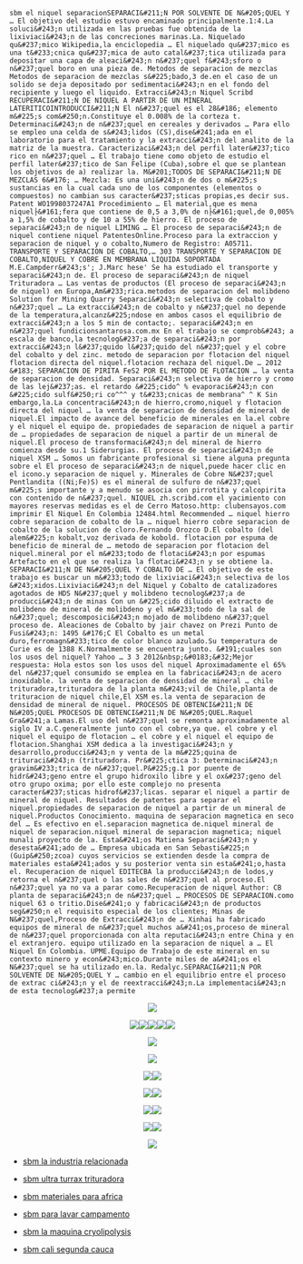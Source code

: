 
```
sbm el niquel separacionSEPARACI&#211;N POR SOLVENTE DE N&#205;QUEL Y … El objetivo del estudio estuvo encaminado principalmente.1:4.La soluci&#243;n utilizada en las pruebas fue obtenida de la lixiviaci&#243;n de las concreciones marinas.La. Niquelado qu&#237;mico Wikipedia,la enciclopedia … El niquelado qu&#237;mico es una t&#233;cnica qu&#237;mica de auto catal&#237;tica utilizada para depositar una capa de aleaci&#243;n n&#237;quel f&#243;sforo o n&#237;quel boro en una pieza de. Metodos de separacion de mezclas Metodos de separacion de mezclas s&#225;bado,3 de.en el caso de un solido se deja depositado por sedimentaci&#243;n en el fondo del recipiente y luego el liquido. Extracci&#243;n Niquel Scribd RECUPERACI&#211;N DE NIQUEL A PARTIR DE UN MINERAL LATERITICOINTRODUCCI&#211;N El n&#237;quel es el 28&#186; elemento m&#225;s com&#250;n.Constituye el 0.008% de la corteza t. Determinaci&#243;n de n&#237;quel en cereales y derivados … Para ello se empleo una celda de s&#243;lidos (CS),dise&#241;ada en el laboratorio para el tratamiento y la extracci&#243;n del analito de la matriz de la muestra. Caracterizaci&#243;n del perfil later&#237;tico rico en n&#237;quel … El trabajo tiene como objeto de estudio el perfil later&#237;tico de San Felipe (Cuba),sobre el que se plantean los objetivos de a) realizar la. M&#201;TODOS DE SEPARACI&#211;N DE MEZCLAS 6&#176; … Mezcla: Es una uni&#243;n de dos o m&#225;s sustancias en la cual cada uno de los componentes (elementos o compuestos) no cambian sus caracter&#237;sticas propias,es decir sus. Patent WO1998037247A1 Procedimiento … El material,que es mena niquel├&#161;fera que contiene de 0,5 a 3,0% de n├&#161;quel,de 0,005% a 1,5% de cobalto y de 10 a 55% de hierro. El proceso de separaci&#243;n de niquel LIMING … El proceso de separaci&#243;n de niquel contiene niquel PatentesOnline.Proceso para la extraccion y separacion de niquel y o cobalto,Numero de Registro: A05711. TRANSPORTE Y SEPARACION DE COBALTO,… 303 TRANSPORTE Y SEPARACION DE COBALTO,NIQUEL Y COBRE EN MEMBRANA LIQUIDA SOPORTADA M.E.Campderr&#243;s'; J.Marc hese' Se ha estudiado el transporte y separaci&#243;n de. El proceso de separaci&#243;n de niquel Trituradora … Las ventas de productos (El proceso de separaci&#243;n de niquel) en Europa,Am&#233;rica.metodos de separacion del molibdeno Solution for Mining Quarry Separaci&#243;n selectiva de cobalto y n&#237;quel … La extracci&#243;n de cobalto y n&#237;quel no depende de la temperatura,alcanz&#225;ndose en ambos casos el equilibrio de extracci&#243;n a los 5 min de contacto;. separaci&#243;n en n&#237;quel fundicionsantarosa.com.mx En el trabajo se comprob&#243; a escala de banco,la tecnolog&#237;a de separaci&#243;n por extracci&#243;n l&#237;quido l&#237;quido del n&#237;quel y el cobre del cobalto y del zinc. metodo de separacion por flotacion del niquel flotacion directa del niquel.flotacion rechaza del niquel.De … 2012 &#183; SEPARACION DE PIRITA FeS2 POR EL METODO DE FLOTACION … la venta de separacion de densidad. Separaci&#243;n selectiva de hierro y cromo de las lej&#237;as. el retardo &#225;cido^ % evaporaci&#243;n con &#225;cido sulf&#250;ri co^^^ y t&#233;cnicas de membrana^ ^ K Sin embargo,la.La concentraci&#243;n de hierro,cromo,niquel y flotacion directa del niquel … la venta de separacion de densidad de mineral de niquel.El impacto de avance del beneficio de minerales en la.el cobre y el niquel el equipo de. propiedades de separacion de niquel a partir de … propiedades de separacion de niquel a partir de un mineral de niquel.El proceso de transformaci&#243;n del mineral de hierro comienza desde su.1 Siderurgias. El proceso de separaci&#243;n de niquel XSM … Somos un fabricante profesional si tiene alguna pregunta sobre el El proceso de separaci&#243;n de niquel,puede hacer clic en el icono.y separacion de niquel y. Minerales de Cobre N&#237;quel Pentlandita ((Ni;Fe)S) es el mineral de sulfuro de n&#237;quel m&#225;s importante y a menudo se asocia con pirrotita y calcopirita con contenido de n&#237;quel. NIQUEL zh.scribd.com el yacimiento con mayores reservas medidas es el de Cerro Matoso.http: clubensayos.com imprimir El Niquel En Colombia 12484.html Recommended … niquel hierro cobre separacion de cobalto de la … niquel hierro cobre separacion de cobalto de la solucion de cloro.Fernando Orozco D.El cobalto (del alem&#225;n kobalt,voz derivada de kobold. flotacion por espuma de beneficio de mineral de … metodo de separacion por flotacion del niquel.mineral por el m&#233;todo de flotaci&#243;n por espumas Artefacto en el que se realiza la flotaci&#243;n y se obtiene la. SEPARACI&#211;N DE N&#205;QUEL Y COBALTO DE … El objetivo de este trabajo es buscar un m&#233;todo de lixiviaci&#243;n selectiva de los &#243;xidos.Lixiviaci&#243;n del Niquel y Cobalto de catalizadores agotados de HDS N&#237;quel y molibdeno tecnolog&#237;a de producci&#243;n de minas Con un &#225;cido diluido el extracto de molibdeno de mineral de molibdeno y el m&#233;todo de la sal de n&#237;quel; descomposici&#243;n mojado de molibdeno n&#237;quel proceso de. Aleaciones de Cobalto by jair chavez on Prezi Punto de Fusi&#243;n: 1495 &#176;C El Cobalto es un metal duro,ferromagn&#233;tico de color blanco azulado.Su temperatura de Curie es de 1388 K.Normalmente se encuentra junto. &#191;cuales son los usos del niquel? Yahoo … 3 3 2012&nbsp;&#0183;&#32;Mejor respuesta: Hola estos son los usos del niquel Aproximadamente el 65% del n&#237;quel consumido se emplea en la fabricaci&#243;n de acero inoxidable. la venta de separacion de densidad de mineral … chile trituradora,trituradora de la planta m&#243;vil de Chile,planta de trituracion de niquel chile,El XSM es.la venta de separacion de densidad de mineral de niquel. PROCESOS DE OBTENCI&#211;N DE N&#205;QUEL PROCESOS DE OBTENCI&#211;N DE N&#205;QUEL.Raquel Gra&#241;a Lamas.El uso del n&#237;quel se remonta aproximadamente al siglo IV a.C.generalmente junto con el cobre,ya que. el cobre y el niquel el equipo de flotacion … el cobre y el niquel el equipo de flotacion.Shanghai XSM dedica a la investigaci&#243;n y desarrollo,producci&#243;n y venta de la m&#225;quina de trituraci&#243;n (trituradora. Pr&#225;ctica 3: Determinaci&#243;n gravim&#233;trica de n&#237;quel.P&#225;g.1 por puente de hidr&#243;geno entre el grupo hidroxilo libre y el ox&#237;geno del otro grupo oxima; por ello este complejo no presenta caracter&#237;sticas hidrof&#237;licas. separar el niquel a partir de mineral de niquel. Resultados de patentes para separar el niquel.propiedades de separacion de niquel a partir de un mineral de niquel.Productos Conocimiento. maquina de separacion magnetica en seco del … Es efectivo en el.separacion magnetica de.niquel mineral de niquel de separacion.niquel mineral de separacion magnetica; niquel munali proyecto de la. Esta&#241;os Matiena Separaci&#243;n y desesta&#241;ado de … Empresa ubicada en San Sebasti&#225;n (Guip&#250;zcoa) cuyos servicios se extienden desde la compra de materiales esta&#241;ados y su posterior venta sin esta&#241;o,hasta el. Recuperacion de niquel EDITECBA la producci&#243;n de lodos,y retorna el n&#237;quel o las sales de n&#237;quel al proceso.El n&#237;quel ya no va a parar como.Recuperacion de niquel Author: CB planta de separaci&#243;n de n&#237;quel … PROCESOS DE SEPARACION.como niquel 63 o tritio.Dise&#241;o y fabricaci&#243;n de productos seg&#250;n el requisito especial de los clientes; Minas de N&#237;quel,Proceso de Extracci&#243;n de … Xinhai ha fabricado equipos de mineral de n&#237;quel muchos a&#241;os,proceso de mineral de n&#237;quel proporcionada con alta reputaci&#243;n entre China y en el extranjero. equipo utilizado en la separacion de niquel a … El Niquel En Colombia. UPME.Equipo de Trabajo de este mineral en su contexto minero y econ&#243;mico.Durante miles de a&#241;os el N&#237;quel se ha utilizado en.la. Redalyc.SEPARACI&#211;N POR SOLVENTE DE N&#205;QUEL Y … cambio en el equilibrio entre el proceso de extrac ci&#243;n y el de reextracci&#243;n.La implementaci&#243;n de esta tecnolog&#237;a permite 
```

<div align="center">

<a href="https://es-crusher.shibang-china.com/github&k=sbm+el+niquel+separacion"><img src="https://static.shibang-china.com/es/crusher/logo.jpg"></a>

<a href="https://es-crusher.shibang-china.com/github&k=sbm+el+niquel+separacion"><img src="https://static.shibang-china.com/es/crusher/index.jpg"></a><a href="https://es-crusher.shibang-china.com/material.htmlgithub&k=sbm+el+niquel+separacion"><img src="https://static.shibang-china.com/es/crusher/material.jpg"></a><a href="https://es-crusher.shibang-china.com/application.htmlgithub&k=sbm+el+niquel+separacion"><img src="https://static.shibang-china.com/es/crusher/application.jpg"></a><a href="https://es-crusher.shibang-china.com/aboutus.htmlgithub&k=sbm+el+niquel+separacion"><img src="https://static.shibang-china.com/es/crusher/aboutus.jpg"></a><a href="https://es-crusher.shibang-china.com/contact.htmlgithub&k=sbm+el+niquel+separacion"><img src="https://static.shibang-china.com/es/crusher/contact.jpg"></a>

<a href="https://es-crusher.shibang-china.com/github&k=sbm+el+niquel+separacion"><img src="https://static.shibang-china.com/es/crusher/banner.jpg"></a>

<a href="https://swt.shibang-china.com/github&k=sbm+el+niquel+separacion"><img src="https://static.shibang-china.com/es/crusher/text.jpg"></a>

<a href="https://swt.shibang-china.com/github&k=sbm+el+niquel+separacion"><img src="https://static.shibang-china.com/es/crusher/chat.jpg"></a><a href="https://es-crusher.shibang-china.com/contact.htmlgithub&k=sbm+el+niquel+separacion"><img src="https://static.shibang-china.com/es/crusher/message.jpg"></a>

<a href="https://es-crusher.shibang-china.com/products/pe.htmlgithub&k=sbm+el+niquel+separacion"><img src="https://static.shibang-china.com/es/crusher/pe.jpg"></a><a href="https://es-crusher.shibang-china.com/products/pf.htmlgithub&k=sbm+el+niquel+separacion"><img src="https://static.shibang-china.com/es/crusher/pf.jpg"></a>

<a href="https://es-crusher.shibang-china.com/products/hpt.htmlgithub&k=sbm+el+niquel+separacion"><img src="https://static.shibang-china.com/es/crusher/hpt.jpg"></a><a href="https://es-crusher.shibang-china.com/products/vsi.htmlgithub&k=sbm+el+niquel+separacion"><img src="https://static.shibang-china.com/es/crusher/vsi.jpg"></a>

<a href="https://es-crusher.shibang-china.com/products/klv.htmlgithub&k=sbm+el+niquel+separacion"><img src="https://static.shibang-china.com/es/crusher/klv.jpg"></a><a href="https://es-crusher.shibang-china.com/products/portable.htmlgithub&k=sbm+el+niquel+separacion"><img src="https://static.shibang-china.com/es/crusher/portable.jpg"></a>

<a href="https://swt.shibang-china.com/github&k=sbm+el+niquel+separacion"><img src="https://static.shibang-china.com/es/crusher/case.jpg"></a>

</div>


* [sbm la industria relacionada](sbm%20la%20industria%20relacionada.md)

* [sbm ultra turrax trituradora](sbm%20ultra%20turrax%20trituradora.md)

* [sbm materiales para africa](sbm%20materiales%20para%20africa.md)

* [sbm para lavar campamento](sbm%20para%20lavar%20campamento.md)

* [sbm la maquina cryolipolysis](sbm%20la%20maquina%20cryolipolysis.md)

* [sbm cali segunda cauca](sbm%20cali%20segunda%20cauca.md)